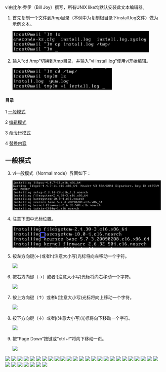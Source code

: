 vi由比尔·乔伊（Bill Joy）撰写，所有UNIX like均默认安装此文本编辑器。

1. 首先复制一个文件到/tmp目录（本例中为复制根目录下install.log文件）做为示例文本。
	
	![](img/vi/fig1.png?raw=true)

2. 输入“cd /tmp”切换到/tmp目录，并输入“vi install.log”使用vi开始编辑。
	
	![](img/vi/fig2.png?raw=true)

#### 目录
1 [一般模式](#一般模式)

2	[编辑模式](#编辑模式)

3	[命令行模式](#命令行模式)

4	[替换内容](#替换内容)

## 一般模式

3. vi一般模式（Normal mode）界面如下：

	![](img/vi/fig3.png?raw=true)

4. 注意下图中光标位置。

	![](img/vi/fig4.png?raw=true)

5. 按左方向键(←)或者h(注意大小写)光标将向左移动一个字符。

	![](img/vi/fig5.png?raw=true)

6. 按右方向键（→）或者l(注意大小写)光标将向右移动一个字符。

	![](img/vi/fig6.png?raw=true)

7. 按上方向键（↑）或者k(注意大小写)光标将向上移动一个字符。

	![](img/vi/fig7.png?raw=true)

8. 按下方向键（↓）或者j(注意大小写)光标将向下移动一个字符。

	![](img/vi/fig8.png?raw=true)

9. 按“Page Down”按键或“ctrl+f”将向下移动一页。

	![](img/vi/fig9.png?raw=true)


![](img/vi/fig10.png?raw=true)
![](img/vi/fig11.png?raw=true)
![](img/vi/fig12.png?raw=true)
![](img/vi/fig13.png?raw=true)
![](img/vi/fig14.png?raw=true)
![](img/vi/fig15.png?raw=true)
![](img/vi/fig16.png?raw=true)
![](img/vi/fig17.png?raw=true)
![](img/vi/fig18.png?raw=true)
![](img/vi/fig19.png?raw=true)
![](img/vi/fig20.png?raw=true)
![](img/vi/fig21.png?raw=true)
![](img/vi/fig22.png?raw=true)
![](img/vi/fig23.png?raw=true)
![](img/vi/fig24.png?raw=true)
![](img/vi/fig25.png?raw=true)
![](img/vi/fig26.png?raw=true)
![](img/vi/fig27.png?raw=true)
![](img/vi/fig28.png?raw=true)
![](img/vi/fig29.png?raw=true)
![](img/vi/fig30.png?raw=true)
![](img/vi/fig31.png?raw=true)
![](img/vi/fig32.png?raw=true)
![](img/vi/fig33.png?raw=true)
![](img/vi/fig34.png?raw=true)
![](img/vi/fig35.png?raw=true)
![](img/vi/fig36.png?raw=true)
![](img/vi/fig37.png?raw=true)
![](img/vi/fig38.png?raw=true)
![](img/vi/fig39.png?raw=true)
![](img/vi/fig40.png?raw=true)
![](img/vi/fig41.png?raw=true)
<!--stackedit_data:
eyJoaXN0b3J5IjpbMTI4MzMyMzgyXX0=
-->